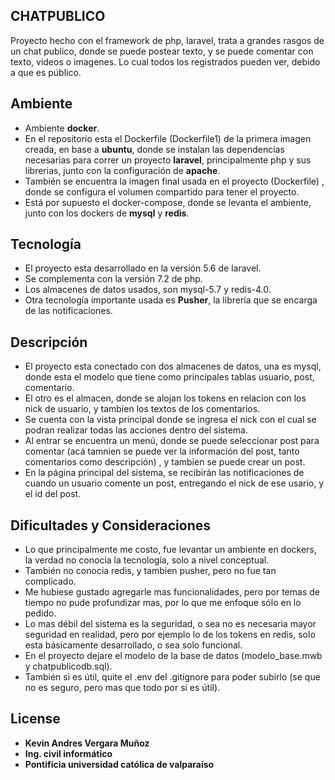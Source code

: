 ## CHATPUBLICO

Proyecto hecho con el framework de php, laravel, trata a grandes rasgos de un chat publico, donde se puede postear texto, y se puede comentar con texto, videos o imagenes. Lo cual todos los registrados pueden ver, debido a que es público.

## Ambiente

- Ambiente **docker**.
- En el repositorio esta el Dockerfile (Dockerfile1) de la primera imagen creada, en base a **ubuntu**, donde se instalan las dependencias necesarias para correr un proyecto **laravel**, principalmente php y sus librerias, junto con la configuración de **apache**.
- También se encuentra la imagen final usada en el proyecto (Dockerfile) , donde se configura el volumen compartido para tener el proyecto.
- Está por supuesto el docker-compose, donde se levanta el ambiente, junto con los dockers de **mysql** y **redis**.

## Tecnología

- El proyecto esta desarrollado en la versión 5.6 de laravel.
- Se complementa con la versión 7.2 de php.
- Los almacenes de datos usados, son mysql-5.7 y redis-4.0.
- Otra tecnología importante usada es **Pusher**, la librería que se encarga de las notificaciones.

## Descripción

- El proyecto esta conectado con dos almacenes de datos, una es mysql, donde esta el modelo que tiene como principales tablas usuario, post, comentario.
- El otro es el almacen, donde se alojan los tokens en relacion con los nick de usuario, y tambien los textos de los comentarios.
- Se cuenta con la vista principal donde se ingresa el nick con el cual se podran realizar todas las acciones dentro del sistema.
- Al entrar se encuentra un menú, donde se puede seleccionar post para comentar (acá tamnien se puede ver la información del post, tanto comentarios como descripción) , y tambien se puede crear un post.
- En la página principal del sistema, se recibirán las notificaciones de cuando un usuario comente un post, entregando el nick de ese usario, y el id del post.

## Dificultades y Consideraciones

- Lo que principalmente me costo, fue levantar un ambiente en dockers, la verdad no conocia la tecnología, solo a nivel conceptual.
- También no conocia redis, y tambien pusher, pero no fue tan complicado.
- Me hubiese gustado agregarle mas funcionalidades, pero por temas de tiempo no pude profundizar mas, por lo que me enfoque sólo en lo pedido.
- Lo mas débil del sistema es la seguridad, o sea no es necesaria mayor seguridad en realidad, pero por ejemplo lo de los tokens en redis, solo esta básicamente desarrollado, o sea solo funcional.
- En el proyecto dejare el modelo de la base de datos (modelo_base.mwb y chatpublicodb.sql).
- También si es útil, quite el .env del .gitignore para poder subirlo (se que no es seguro, pero mas que todo por si es útil).

## License

- **Kevin Andres Vergara Muñoz**
- **Ing. civil informático**
- **Pontificia universidad católica de valparaíso**
